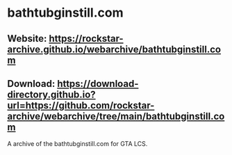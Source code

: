 # bathtubginstill.com

## Website: https://rockstar-archive.github.io/webarchive/bathtubginstill.com

## Download: https://download-directory.github.io?url=https://github.com/rockstar-archive/webarchive/tree/main/bathtubginstill.com

A archive of the bathtubginstill.com for GTA LCS.
